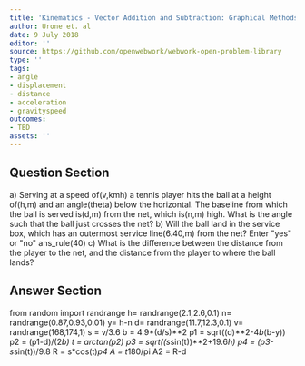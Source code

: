```yaml
---
title: 'Kinematics - Vector Addition and Subtraction: Graphical Methods'
author: Urone et. al
date: 9 July 2018
editor: ''
source: https://github.com/openwebwork/webwork-open-problem-library
type: ''
tags:
- angle
- displacement
- distance
- acceleration
- gravityspeed
outcomes:
- TBD
assets: ''
---
```


## Question Section 

a) Serving at a speed of(v,kmh) a tennis player hits the ball at a height of(h,m) and an angle(theta) below the horizontal. The baseline from which the ball is served is(d,m) from the net, which is(n,m) high. What is the angle  such that the ball just crosses the net?
b) Will the ball land in the service box, which has an outermost service line(6.40,m) from the net?
Enter "yes" or "no"
ans_rule(40)
c) What is the difference between the distance from the player to the net, and the distance from the player to where the ball lands?

## Answer Section

from random import randrange
h= randrange(2.1,2.6,0.1)
n= randrange(0.87,0.93,0.01)
y= h-n
d= randrange(11.7,12.3,0.1)
v= randrange(168,174,1)
s = v/3.6
b = 4.9*(d/s)**2
p1 = sqrt((d)**2-4*b*(b-y))
p2 = (p1-d)/(2*b)
t = arctan(p2)
p3 = sqrt((s*sin(t))**2+19.6*h)
p4 = (p3-s*sin(t))/9.8
R = s*cos(t)*p4
A = t*180/pi
A2 = R-d